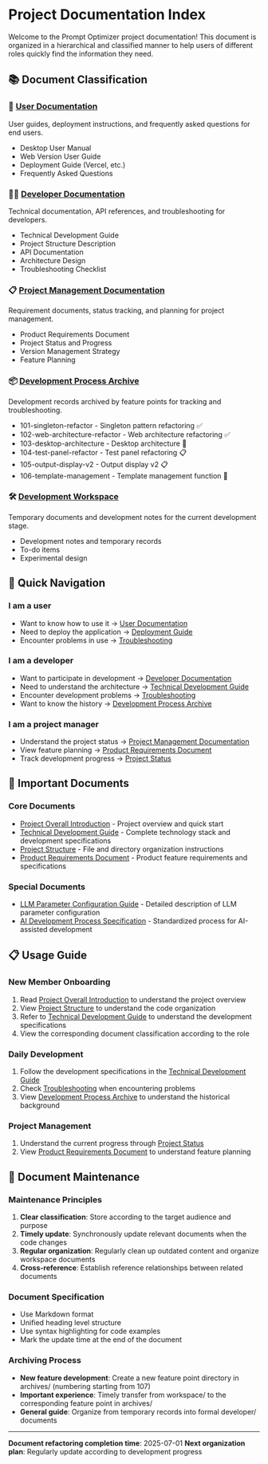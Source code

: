 # Project Documentation Index

Welcome to the Prompt Optimizer project documentation! This document is organized in a hierarchical and classified manner to help users of different roles quickly find the information they need.

## 📚 Document Classification

### 👥 [User Documentation](./user/)
User guides, deployment instructions, and frequently asked questions for end users.
- Desktop User Manual
- Web Version User Guide
- Deployment Guide (Vercel, etc.)
- Frequently Asked Questions

### 👨‍💻 [Developer Documentation](./developer/)
Technical documentation, API references, and troubleshooting for developers.
- Technical Development Guide
- Project Structure Description
- API Documentation
- Architecture Design
- Troubleshooting Checklist

### 📋 [Project Management Documentation](./project/)
Requirement documents, status tracking, and planning for project management.
- Product Requirements Document
- Project Status and Progress
- Version Management Strategy
- Feature Planning

### 📦 [Development Process Archive](./archives/)
Development records archived by feature points for tracking and troubleshooting.
- 101-singleton-refactor - Singleton pattern refactoring ✅
- 102-web-architecture-refactor - Web architecture refactoring ✅
- 103-desktop-architecture - Desktop architecture 🔄
- 104-test-panel-refactor - Test panel refactoring 📋
- 105-output-display-v2 - Output display v2 📋
- 106-template-management - Template management function 🔄

### 🛠️ [Development Workspace](./workspace/)
Temporary documents and development notes for the current development stage.
- Development notes and temporary records
- To-do items
- Experimental design
## 🚀 Quick Navigation

### I am a user
- Want to know how to use it → [User Documentation](./user/)
- Need to deploy the application → [Deployment Guide](./user/deployment/)
- Encounter problems in use → [Troubleshooting](./developer/troubleshooting/)

### I am a developer
- Want to participate in development → [Developer Documentation](./developer/)
- Need to understand the architecture → [Technical Development Guide](./developer/technical-development-guide.md)
- Encounter development problems → [Troubleshooting](./developer/troubleshooting/)
- Want to know the history → [Development Process Archive](./archives/)

### I am a project manager
- Understand the project status → [Project Management Documentation](./project/)
- View feature planning → [Product Requirements Document](./project/prd.md)
- Track development progress → [Project Status](./project/project-status.md)

## 📖 Important Documents

### Core Documents
- [Project Overall Introduction](../README.md) - Project overview and quick start
- [Technical Development Guide](./developer/technical-development-guide.md) - Complete technology stack and development specifications
- [Project Structure](./developer/project-structure.md) - File and directory organization instructions
- [Product Requirements Document](./project/prd.md) - Product feature requirements and specifications

### Special Documents
- [LLM Parameter Configuration Guide](./developer/llm-params-guide.md) - Detailed description of LLM parameter configuration
- [AI Development Process Specification](./developer/ai-development-workflow.md) - Standardized process for AI-assisted development

## 📋 Usage Guide

### New Member Onboarding
1. Read [Project Overall Introduction](../README.md) to understand the project overview
2. View [Project Structure](./developer/project-structure.md) to understand the code organization
3. Refer to [Technical Development Guide](./developer/technical-development-guide.md) to understand the development specifications
4. View the corresponding document classification according to the role

### Daily Development
1. Follow the development specifications in the [Technical Development Guide](./developer/technical-development-guide.md)
2. Check [Troubleshooting](./developer/troubleshooting/) when encountering problems
3. View [Development Process Archive](./archives/) to understand the historical background

### Project Management
1. Understand the current progress through [Project Status](./project/project-status.md)
2. View [Product Requirements Document](./project/prd.md) to understand feature planning

## 🔄 Document Maintenance

### Maintenance Principles
1. **Clear classification**: Store according to the target audience and purpose
2. **Timely update**: Synchronously update relevant documents when the code changes
3. **Regular organization**: Regularly clean up outdated content and organize workspace documents
4. **Cross-reference**: Establish reference relationships between related documents

### Document Specification
- Use Markdown format
- Unified heading level structure
- Use syntax highlighting for code examples
- Mark the update time at the end of the document

### Archiving Process
- **New feature development**: Create a new feature point directory in archives/ (numbering starting from 107)
- **Important experience**: Timely transfer from workspace/ to the corresponding feature point in archives/
- **General guide**: Organize from temporary records into formal developer/ documents

---

**Document refactoring completion time**: 2025-07-01
**Next organization plan**: Regularly update according to development progress
